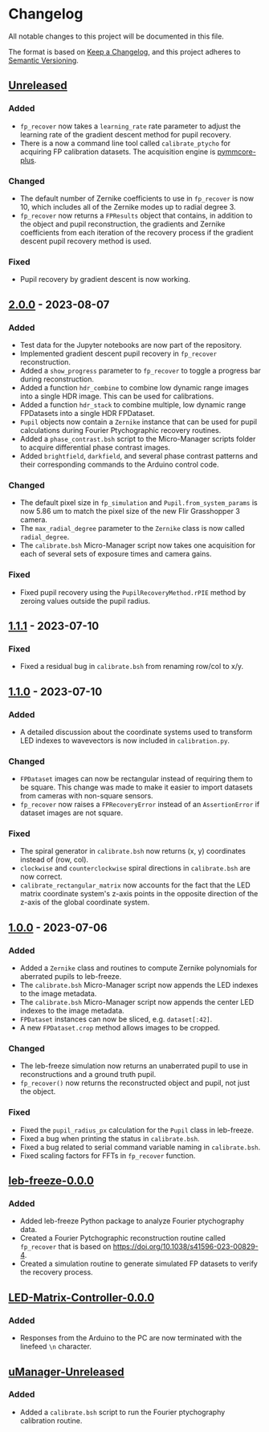 # Changelog

All notable changes to this project will be documented in this file.

The format is based on [Keep a Changelog](https://keepachangelog.com/en/1.0.0/),
and this project adheres to [Semantic Versioning](https://semver.org/spec/v2.0.0.html).

## [Unreleased]

### Added

- `fp_recover` now takes a `learning_rate` rate parameter to adjust the learning rate of the
  gradient descent method for pupil recovery.
- There is a now a command line tool called `calibrate_ptycho` for acquiring FP calibration
  datasets. The acquisition engine is
  [pymmcore-plus](https://github.com/pymmcore-plus/pymmcore-plus).

### Changed

- The default number of Zernike coefficients to use in `fp_recover` is now 10, which includes all
  of the Zernike modes up to radial degree 3.
- `fp_recover` now returns a `FPResults` object that contains, in addition to the object and pupil
  reconstruction, the gradients and Zernike coefficients from each iteration of the recovery
  process if the gradient descent pupil recovery method is used.

### Fixed

- Pupil recovery by gradient descent is now working.

## [2.0.0] - 2023-08-07

### Added

- Test data for the Jupyter notebooks are now part of the repository.
- Implemented gradient descent pupil recovery in `fp_recover` reconstruction.
- Added a `show_progress` parameter to `fp_recover` to toggle a progress bar during reconstruction.
- Added a function `hdr_combine` to combine low dynamic range images into a single HDR image. This
  can be used for calibrations.
- Added a function `hdr_stack` to combine multiple, low dynamic range FPDatasets into a single HDR
  FPDataset.
- `Pupil` objects now contain a `Zernike` instance that can be used for pupil calculations during
  Fourier Ptychographic recovery routines.
- Added a `phase_contrast.bsh` script to the Micro-Manager scripts folder to acquire differential
  phase contrast images.
- Added `brightfield`, `darkfield`, and several phase contrast patterns and their corresponding
  commands to the Arduino control code.

### Changed

- The default pixel size in `fp_simulation` and `Pupil.from_system_params` is now 5.86 um to match
  the pixel size of the new Flir Grasshopper 3 camera.
- The `max_radial_degree` parameter to the `Zernike` class is now called `radial_degree`.
- The `calibrate.bsh` Micro-Manager script now takes one acquisition for each of several sets of
  exposure times and camera gains.

### Fixed

- Fixed pupil recovery using the `PupilRecoveryMethod.rPIE` method by zeroing values outside the
  pupil radius.

## [1.1.1] - 2023-07-10

### Fixed

- Fixed a residual bug in `calibrate.bsh` from renaming row/col to x/y.

## [1.1.0] - 2023-07-10

### Added

- A detailed discussion about the coordinate systems used to transform LED indexes to wavevectors
  is now included in `calibration.py`.

### Changed

- `FPDataset` images can now be rectangular instead of requiring them to be square. This change was
  made to make it easier to import datasets from cameras with non-square sensors.
- `fp_recover` now raises a `FPRecoveryError` instead of an `AssertionError` if dataset images are
  not square.

### Fixed

- The spiral generator in `calibrate.bsh` now returns (x, y) coordinates instead of (row, col).
- `clockwise` and `counterclockwise` spiral directions in `calibrate.bsh` are now correct.
- `calibrate_rectangular_matrix` now accounts for the fact that the LED matrix coordinate system's
  z-axis points in the opposite direction of the z-axis of the global coordinate system.

## [1.0.0] - 2023-07-06

### Added

- Added a `Zernike` class and routines to compute Zernike polynomials for aberrated pupils to leb-freeze.
- The `calibrate.bsh` Micro-Manager script now appends the LED indexes to the image metadata.
- The `calibrate.bsh` Micro-Manager script now appends the center LED indexes to the image metadata.
- `FPDataset` instances can now be sliced, e.g. `dataset[:42]`.
- A new `FPDataset.crop` method allows images to be cropped.

### Changed

- The leb-freeze simulation now returns an unaberrated pupil to use in reconstructions and a ground truth pupil.
- `fp_recover()` now returns the reconstructed object and pupil, not just the object.

### Fixed

- Fixed the `pupil_radius_px` calculation for the `Pupil` class in leb-freeze.
- Fixed a bug when printing the status in `calibrate.bsh`.
- Fixed a bug related to serial command variable naming in `calibrate.bsh`.
- Fixed scaling factors for FFTs in `fp_recover` function.

## [leb-freeze-0.0.0]

### Added

- Added leb-freeze Python package to analyze Fourier ptychography data.
- Created a Fourier Pytchographic reconstruction routine called `fp_recover` that is based on https://doi.org/10.1038/s41596-023-00829-4.
- Created a simulation routine to generate simulated FP datasets to verify the recovery process.

## [LED-Matrix-Controller-0.0.0]

### Added

- Responses from the Arduino to the PC are now terminated with the linefeed `\n` character.

## [uManager-Unreleased]

### Added

- Added a `calibrate.bsh` script to run the Fourier ptychography calibration routine.

[Unreleased]: https://github.com/leb-epfl/mr-freeze/compare/v2.0.0...HEAD
[2.0.0]: https://github.com/leb-epfl/mr-freeze/compare/v1.1.0...v2.0.0
[1.1.1]: https://github.com/leb-epfl/mr-freeze/compare/v1.1.0...v1.1.1
[1.1.0]: https://github.com/leb-epfl/mr-freeze/compare/v1.0.0...v1.1.0
[1.0.0]: https://github.com/leb-epfl/mr-freeze/releases/tag/v1.0.0
[leb-freeze-0.0.0]: https://github.com/leb-epfl/mr-freeze/releases/tag/leb-freeze-v0.0.0
[uManager-Unreleased]: https://github.com/leb-epfl/mr-freeze/
[LED-Matrix-Controller-0.0.0]: https://github.com/leb-epfl/mr-freeze/releases/tag/led-matrix-controller-v0.0.0
